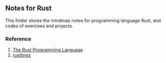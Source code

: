 ## Notes for Rust

This folder stores the mindmap notes for programming language Rust, and codes of exercises and projects.

### Reference
1. [The Rust Programming Language](https://doc.rust-lang.org/book/index.html)
2. [rustlings](https://github.com/rust-lang/rustlings)